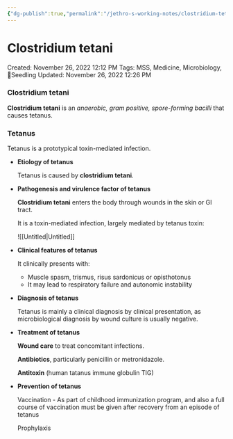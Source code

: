 ```yaml
---
{"dg-publish":true,"permalink":"/jethro-s-working-notes/clostridium-tetani/","dgPassFrontmatter":true}
---
```



# Clostridium tetani

Created: November 26, 2022 12:12 PM
Tags: MSS, Medicine, Microbiology, 🌱Seedling
Updated: November 26, 2022 12:26 PM

### Clostridium tetani

**Clostridium tetani** is an *anaerobic, gram positive, spore-forming bacilli* that causes tetanus.

### Tetanus

Tetanus is a prototypical toxin-mediated infection.

- **************************************Etiology of tetanus**************************************
    
    Tetanus is caused by **clostridium tetani**.
    
- ************************************************************************************Pathogenesis and virulence factor of tetanus************************************************************************************
    
    **Clostridium tetani** enters the body through wounds in the skin or GI tract.
    
    It is a toxin-mediated infection, largely mediated by tetanus toxin:
    
    ![[Untitled\|Untitled]]
    
- ********************************************************Clinical features of tetanus********************************************************
    
    It clinically presents with:
    
    - Muscle spasm, trismus, risus sardonicus or opisthotonus
    - It may lead to respiratory failure and autonomic instability
- ****************************************Diagnosis of tetanus****************************************
    
    Tetanus is mainly a clinical diagnosis by clinical presentation, as microbiological diagnosis by wound culture is usually negative.
    
- ****************************************Treatment of tetanus****************************************
    
    **********************Wound care********************** to treat concomitant infections.
    
    ****Antibiotics****, particularly penicillin or metronidazole.
    
    ********Antitoxin******** (human tatanus immune globulin TIG)
    
- ******************************************Prevention of tetanus******************************************
    
    Vaccination - As part of childhood immunization program, and also a full course of vaccination must be given after recovery from an episode of tetanus
    
    Prophylaxis